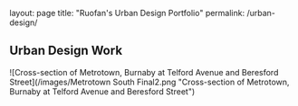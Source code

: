 layout: page
title: "Ruofan's Urban Design Portfolio"
permalink: /urban-design/

## Urban Design Work

![Cross-section of Metrotown, Burnaby at Telford Avenue and Beresford Street](/images/Metrotown South Final2.png "Cross-section of Metrotown, Burnaby at Telford Avenue and Beresford Street")
